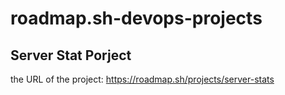 # roadmap.sh-devops-projects

## Server Stat Porject
the URL of the project: https://roadmap.sh/projects/server-stats

